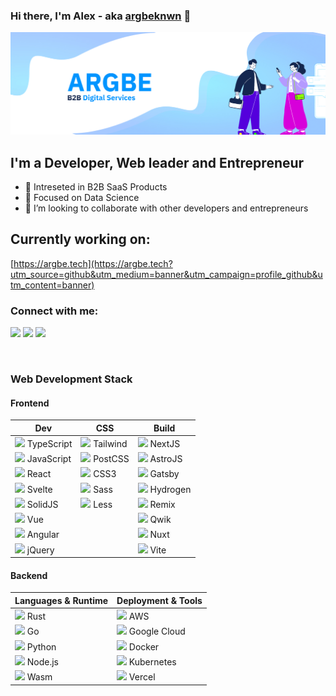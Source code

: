 ### Hi there, I'm Alex - aka [argbeknwn][github] 👋

<img src="assets/banner.jpg" alt="I'm a Developer, Web leader and Entrepreneur. Intreseted in B2B SaaS Products">

## I'm a Developer, Web leader and Entrepreneur

- 🔭 Intreseted in B2B SaaS Products
- 🌱 Focused on Data Science
- 🤝 I’m looking to collaborate with other developers and entrepreneurs

## Currently working on:

[https://argbe.tech](https://argbe.tech?utm_source=github&utm_medium=banner&utm_campaign=profile_github&utm_content=banner)

### Connect with me:

[<img src="https://cdn.jsdelivr.net/gh/devicons/devicon@latest/icons/github/github-original.svg" width="40" />][GitHub] [<img src="https://cdn.jsdelivr.net/gh/devicons/devicon@latest/icons/twitter/twitter-original.svg" width="40" />][twitter] [<img src="https://cdn.jsdelivr.net/gh/devicons/devicon@latest/icons/linkedin/linkedin-original.svg" width="40" />][LinkedIn]

<br />

### Web Development Stack

#### Frontend

| Dev                                                                                                                              | CSS                                                                                                                              | Build                                                                                                                                         |
| -------------------------------------------------------------------------------------------------------------------------------- | -------------------------------------------------------------------------------------------------------------------------------- | --------------------------------------------------------------------------------------------------------------------------------------------- |
| <img src="https://cdn.jsdelivr.net/gh/devicons/devicon@latest/icons/typescript/typescript-original.svg" width="40" /> TypeScript | <img src="https://cdn.jsdelivr.net/gh/devicons/devicon@latest/icons/tailwindcss/tailwindcss-original.svg" width="40" /> Tailwind | <img src="https://cdn.jsdelivr.net/gh/devicons/devicon@latest/icons/nextjs/nextjs-original.svg" width="40" /> NextJS                          |
| <img src="https://cdn.jsdelivr.net/gh/devicons/devicon@latest/icons/javascript/javascript-original.svg" width="40" /> JavaScript | <img src="https://cdn.jsdelivr.net/gh/devicons/devicon@latest/icons/postcss/postcss-original.svg" width="40" /> PostCSS          | <img src="https://cdn.jsdelivr.net/gh/devicons/devicon@latest/icons/astro/astro-original.svg" width="40" /> AstroJS                           |
| <img src="https://cdn.jsdelivr.net/gh/devicons/devicon@latest/icons/react/react-original.svg" width="40" /> React                | <img src="https://cdn.jsdelivr.net/gh/devicons/devicon@latest/icons/css3/css3-original.svg" width="40" /> CSS3                   | <img src="https://cdn.jsdelivr.net/gh/devicons/devicon@latest/icons/gatsby/gatsby-original.svg" width="40" /> Gatsby                          |
| <img src="https://cdn.jsdelivr.net/gh/devicons/devicon@latest/icons/svelte/svelte-original.svg" width="40" /> Svelte             | <img src="https://cdn.jsdelivr.net/gh/devicons/devicon@latest/icons/sass/sass-original.svg" width="40" /> Sass                   | <img src="https://cdn.shopify.com/app-store/listing_images/da22abc49b60bbaacbf44882dfe71263/icon/COOjyKrH4_wCEAE=.png" width="40" /> Hydrogen |
| <img src="https://cdn.jsdelivr.net/gh/devicons/devicon@latest/icons/solidjs/solidjs-original.svg" width="40" /> SolidJS          | <img src="https://cdn.jsdelivr.net/gh/devicons/devicon@latest/icons/less/less-plain-wordmark.svg" width="40" /> Less             | <img src="https://avatars.githubusercontent.com/u/64235328?s=48&v=4" width="40" /> Remix                                                      |
| <img src="https://cdn.jsdelivr.net/gh/devicons/devicon@latest/icons/vuejs/vuejs-original.svg" width="40" /> Vue                  |                                                                                                                                  | <img src="https://cdn.jsdelivr.net/gh/devicons/devicon@latest/icons/qwik/qwik-original.svg" width="40" /> Qwik                                |
| <img src="https://cdn.jsdelivr.net/gh/devicons/devicon@latest/icons/angularjs/angularjs-original.svg" width="40" /> Angular      |                                                                                                                                  | <img src="https://cdn.jsdelivr.net/gh/devicons/devicon@latest/icons/nuxtjs/nuxtjs-original.svg" width="40" /> Nuxt                            |
| <img src="https://cdn.jsdelivr.net/gh/devicons/devicon@latest/icons/jquery/jquery-original.svg" width="40" /> jQuery             |                                                                                                                                  | <img src="https://cdn.jsdelivr.net/gh/devicons/devicon@latest/icons/vitejs/vitejs-original.svg" width="40" /> Vite                            |

#### Backend

| Languages & Runtime                                                                                                   | Deployment & Tools                                                                                                                               |
| --------------------------------------------------------------------------------------------------------------------- | ------------------------------------------------------------------------------------------------------------------------------------------------ |
| <img src="https://cdn.jsdelivr.net/gh/devicons/devicon@latest/icons/rust/rust-original.svg" width="40" /> Rust        | <img src="https://cdn.jsdelivr.net/gh/devicons/devicon@latest/icons/amazonwebservices/amazonwebservices-original-wordmark.svg" width="40" /> AWS |
| <img src="https://cdn.jsdelivr.net/gh/devicons/devicon@latest/icons/go/go-original.svg" width="40" /> Go              | <img src="https://cdn.jsdelivr.net/gh/devicons/devicon@latest/icons/googlecloud/googlecloud-original.svg" width="40" /> Google Cloud             |
| <img src="https://cdn.jsdelivr.net/gh/devicons/devicon@latest/icons/python/python-original.svg" width="40" /> Python  | <img src="https://cdn.jsdelivr.net/gh/devicons/devicon@latest/icons/docker/docker-original.svg" width="40" /> Docker                             |
| <img src="https://cdn.jsdelivr.net/gh/devicons/devicon@latest/icons/nodejs/nodejs-original.svg" width="40" /> Node.js | <img src="https://cdn.jsdelivr.net/gh/devicons/devicon@latest/icons/kubernetes/kubernetes-plain.svg" width="40" /> Kubernetes                    |
| <img src="https://cdn.jsdelivr.net/gh/devicons/devicon@latest/icons/wasm/wasm-original.svg" width="40" /> Wasm        | <img src="https://cdn.jsdelivr.net/gh/devicons/devicon@latest/icons/vercel/vercel-original.svg" width="40" /> Vercel                             |

[github]: https://github.com/argbeknwn
[twitter]: https://twitter.com/argbeknwn
[linkedin]: https://ru.linkedin.com/in/argunov
